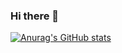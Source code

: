 ### Hi there 👋

[![Anurag's GitHub stats](https://github-readme-stats.vercel.app/api?username=guozihang)](https://github.com/anuraghazra/github-readme-stats)


<!--
**guozihang/guozihang** is a ✨ _special_ ✨ repository because its `README.md` (this file) appears on your GitHub profile.

Here are some ideas to get you started:

- 🔭 I’m currently working on ...
- 🌱 I’m currently learning ...
- 👯 I’m looking to collaborate on ...
- 🤔 I’m looking for help with ...
- 💬 Ask me about ...
- 📫 How to reach me: ...
- 😄 Pronouns: ...
- ⚡ Fun fact: ...
-->
